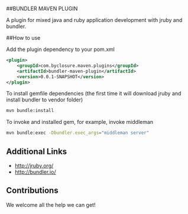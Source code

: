 ##BUNDLER MAVEN PLUGIN

A plugin for mixed java and ruby application development with jruby and bundler.

##How to use

Add the plugin dependency to your pom.xml

```xml
<plugin>
	<groupId>com.byclosure.maven.plugins</groupId>
	<artifactId>bundler-maven-plugin</artifactId>
	<version>0.0.1-SNAPSHOT</version>
</plugin>
```

To install gemfile dependencies (the first time it will download jruby and install bundler to vendor folder)
```bash
mvn bundle:install
````

To invoke and installed gem, for example, invoke middleman
```bash
mvn bundle:exec -Dbundler.exec_args="middleman server"
```

## Additional Links

* http://jruby.org/
* http://bundler.io/

## Contributions

We welcome all the help we can get!
